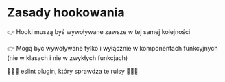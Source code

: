 # Zasady hookowania

👉 Hooki muszą byś wywoływane zawsze w tej samej kolejności

👉 Mogą być wywoływane tylko i wyłącznie w komponentach funkcyjnych (nie w klasach i nie w zwykłych funkcjach)

🎉🎉🎉 eslint plugin, który sprawdza te rulsy 🎉🎉🎉